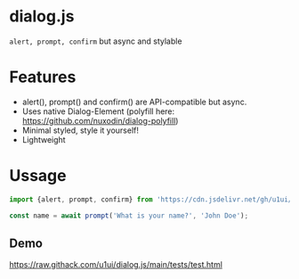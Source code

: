 # dialog.js
`alert, prompt, confirm` but async and stylable

# Features
- alert(), prompt() and confirm() are API-compatible but async.
- Uses native Dialog-Element (polyfill here: https://github.com/nuxodin/dialog-polyfill)
- Minimal styled, style it yourself!
- Lightweight

# Ussage

```js
import {alert, prompt, confirm} from 'https://cdn.jsdelivr.net/gh/u1ui/dialog.js@x.x.x/dialog.min.js';

const name = await prompt('What is your name?', 'John Doe');
```
## Demo
https://raw.githack.com/u1ui/dialog.js/main/tests/test.html  

